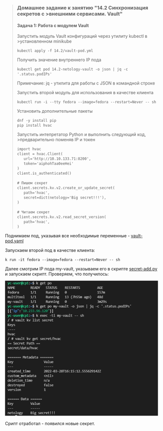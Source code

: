 >### Домашнее задание к занятию "14.2 Синхронизация секретов с >внешними сервисами. Vault"
>
>#### Задача 1: Работа с модулем Vault
>
>Запустить модуль Vault конфигураций через утилиту kubectl в >установленном minikube
>
>```
>kubectl apply -f 14.2/vault-pod.yml
>```
>
>Получить значение внутреннего IP пода
>
>```
>kubectl get pod 14.2-netology-vault -o json | jq -c '.status.podIPs'
>```
>
>Примечание: jq - утилита для работы с JSON в командной строке
>
>Запустить второй модуль для использования в качестве клиента
>
>```
>kubectl run -i --tty fedora --image=fedora --restart=Never -- sh
>```
>
>Установить дополнительные пакеты
>
>```
>dnf -y install pip
>pip install hvac
>```
>
>Запустить интепретатор Python и выполнить следующий код, >предварительно
>поменяв IP и токен
>
>```
>import hvac
>client = hvac.Client(
>    url='http://10.10.133.71:8200',
>    token='aiphohTaa0eeHei'
>)
>client.is_authenticated()
>
># Пишем секрет
>client.secrets.kv.v2.create_or_update_secret(
>    path='hvac',
>    secret=dict(netology='Big secret!!!'),
>)
>
># Читаем секрет
>client.secrets.kv.v2.read_secret_version(
>    path='hvac',
>)
>```

Поднимаем под, указывая все необходимые переменные - [vault-pod.yaml](https://github.com/alex-k-7/devops-netology/blob/main/homeworks/14-kubernetes-security/14.2-kubernetes-vault/vault-pod.yaml)

Запускаем второй под в качестве клиента:
```
k run -it fedora --image=fedora --restart=Never -- sh
```
Далее смотрим IP пода my-vault, указываем его в скрипте [secret-add.py](https://github.com/alex-k-7/devops-netology/blob/main/homeworks/14-kubernetes-security/14.2-kubernetes-vault/secret-add.py) и запускаем скрипт. Проверяем, что получилось:

![secret](secret.png)

Срипт отработал - появился новые секрет.